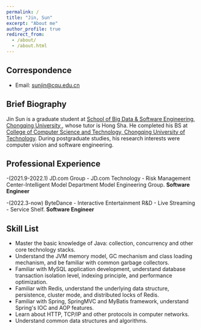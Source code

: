 ```yaml
---
permalink: /
title: "Jin, Sun"
excerpt: "About me"
author_profile: true
redirect_from: 
  - /about/
  - /about.html
---
```


## Correspondence

* Email: sunjin@cqu.edu.cn

## Brief Biography
Jin Sun is a graduate student at [School of Big Data & Software Engineering, Chongqing University ](http://www.cse.cqu.edu.cn/), whose tutor is Hong Sha. He completed his BS at [College of Computer Science and Technology, Chongqing University of Technology](https://www.cqut.edu.cn/).
During postgraduate studies, his research interests were computer vision and software engineering.

## Professional Experience
-(2021.9-2022.1) JD.com Group - JD.com Technology - Risk Management Center-Intelligent Model Department Model Engineering Group. **Software Engineer**

-(2022.3-now) ByteDance - Interactive Entertainment R&D - Live Streaming - Service Shelf. **Software Engineer**

## Skill List
- Master the basic knowledge of Java: collection, concurrency and other core technology stacks.
- Understand the JVM memory model, GC mechanism and class loading mechanism, and be familiar with common garbage collectors.
- Familiar with MySQL application development, understand database transaction isolation level, indexing principle, and performance optimization.
- Familiar with Redis, understand the underlying data structure, persistence, cluster mode, and distributed locks of Redis.
- Familiar with Spring, SpringMVC and MyBatis framework, understand Spring's IOC and AOP features.
- Learn about HTTP, TCP/IP and other protocols in computer networks.
- Understand common data structures and algorithms.
